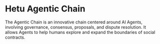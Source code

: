 # Hetu Agentic Chain
The Agentic Chain is an innovative chain centered around AI Agents, involving governance, consensus, proposals, and dispute resolution. It allows Agents to help humans explore and expand the boundaries of social contracts.
